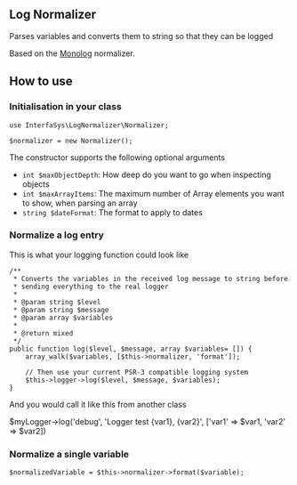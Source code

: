 ## Log Normalizer
Parses variables and converts them to string so that they can be logged

Based on the [Monolog](https://github.com/Seldaek/monolog) normalizer.

## How to use

### Initialisation in your class

```
use InterfaSys\LogNormalizer\Normalizer;

$normalizer = new Normalizer();
```

The constructor supports the following optional arguments

* `int $maxObjectDepth`: How deep do you want to go when inspecting objects
* `int $maxArrayItems`: The maximum number of Array elements you want to show, when parsing an array
* `string $dateFormat`: The format to apply to dates

### Normalize a log entry

This is what your logging function could look like

```
/**
 * Converts the variables in the received log message to string before
 * sending everything to the real logger
 *
 * @param string $level
 * @param string $message
 * @param array $variables
 *
 * @return mixed
 */
public function log($level, $message, array $variables= []) {
	array_walk($variables, [$this->normalizer, 'format']);
	
	// Then use your current PSR-3 compatible logging system
	$this->logger->log($level, $message, $variables);
}
```	

And you would call it like this from another class

$myLogger->log('debug', 'Logger test {var1}, {var2}', ['var1' => $var1, 'var2' => $var2])

### Normalize a single variable

```
$normalizedVariable = $this->normalizer->format($variable);
```
